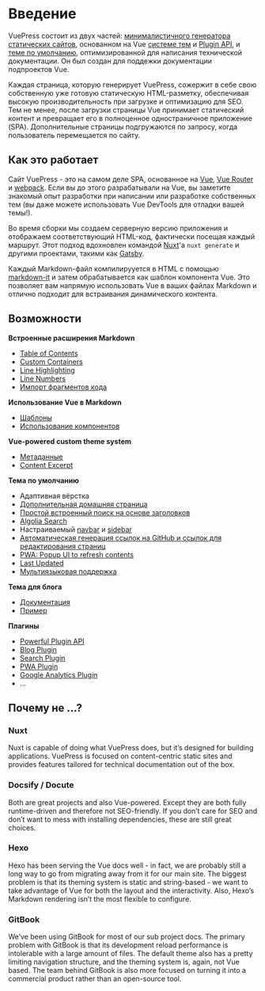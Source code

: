 # Введение

<Bit/>

VuePress состоит из двух частей: [минималистичного генератора статических сайтов](https://github.com/vuejs/vuepress/tree/master/packages/%40vuepress/core), основанном на Vue [системе тем](../theme/README.md) и [Plugin API](../plugin/README.md), и [теме по умолчанию](../theme/default-theme-config.md), оптимизированной для написания технической документации. Он был создан для поддежки документации подпроектов Vue.

Каждая страница, которую генерирует VuePress, сожержит в себе свою собственную уже готовую статическую HTML-разметку, обеспечивая высокую производительность при загрузке и оптимизацию для SEO. Тем не менее, после загрузки страницы Vue принимает статический контент и превращает его в полноценное одностраничное приложение (SPA). Дополнительные страницы подгружаются по запросу, когда пользователь перемещается по сайту.

## Как это работает

Сайт VuePress - это на самом деле SPA, основанное на [Vue](http://vuejs.org/), [Vue Router](https://github.com/vuejs/vue-router) и [webpack](http://webpack.js.org/). Если вы до этого разрабатывали на Vue, вы заметите знакомый опыт разработки при написании или разработке собственных тем (вы даже можете использовать Vue DevTools для отладки вашей темы!).

Во время сборки мы создаем серверную версию приложения и отображаем соответствующий HTML-код, фактически посещая каждый маршрут. Этот подход вдохновлен командой [Nuxt](https://nuxtjs.org/)'а `nuxt generate` и другими проектами, такими как [Gatsby](https://www.gatsbyjs.org/).

Каждый Markdown-файл компилирууется в HTML с помощью [markdown-it](https://github.com/markdown-it/markdown-it) и затем обрабатывается как шаблон компонента Vue. Это позволяет вам напрямую использовать Vue в ваших файлах Markdown и отлично подходит для встраивания динамического контента.

## Возможности

**Встроенные расширения Markdown**

* [Table of Contents](../guide/markdown.md#table-of-contents)
* [Custom Containers](../guide/markdown.md#custom-containers)
* [Line Highlighting](../guide/markdown.md#line-highlighting-in-code-blocks)
* [Line Numbers](../guide/markdown.md#line-numbers)
* [Импорт фрагментов кода](../guide/markdown.md#import-code-snippets)

**Использование Vue в Markdown**

* [Шаблоны](../guide/using-vue.md#templating)
* [Использование компонентов](../guide/using-vue.md#using-components)

**Vue-powered custom theme system**

* [Метаданные](../theme/writing-a-theme.md#site-and-page-metadata)
* [Content Excerpt](../theme/writing-a-theme.md#content-excerpt)

**Тема по умолчанию**

* Адаптивная вёрстка
* [Дополнительная домашняя страница](../theme/default-theme-config.md#homepage)
* [Простой встроенный поиск на основе заголовков](../theme/default-theme-config.md#built-in-search)
* [Algolia Search](../theme/default-theme-config.md#algolia-search)
* Настраиваемый [navbar](../theme/default-theme-config.md#navbar) и [sidebar](../theme/default-theme-config.md#sidebar)
* [Автоматическая генерация ссылок на GitHub и ссылок для редактирования страниц](../theme/default-theme-config.md#git-repo-and-edit-links)
* [PWA: Popup UI to refresh contents](../theme/default-theme-config.md#popup-ui-to-refresh-contents)
* [Last Updated](../theme/default-theme-config.md#last-updated)
* [Мультиязыковая поддержка](../guide/i18n.md)

**Тема для блога**

* [Документация](https://vuepress-theme-blog.ulivz.com/)
* [Пример](https://ulivz.com/)


**Плагины**

* [Powerful Plugin API](../plugin/README.md)
* [Blog Plugin](https://vuepress-plugin-blog.ulivz.com/)
* [Search Plugin](../plugin/official/plugin-search.md)
* [PWA Plugin](../plugin/official/plugin-pwa.md)
* [Google Analytics Plugin](../plugin/official/plugin-google-analytics.md)
* ...

## Почему не ...?

### Nuxt

Nuxt is capable of doing what VuePress does, but it’s designed for building applications. VuePress is focused on content-centric static sites and provides features tailored for technical documentation out of the box.

### Docsify / Docute

Both are great projects and also Vue-powered. Except they are both fully runtime-driven and therefore not SEO-friendly. If you don’t care for SEO and don’t want to mess with installing dependencies, these are still great choices.

### Hexo

Hexo has been serving the Vue docs well - in fact, we are probably still a long way to go from migrating away from it for our main site. The biggest problem is that its theming system is static and string-based - we want to take advantage of Vue for both the layout and the interactivity. Also, Hexo’s Markdown rendering isn’t the most flexible to configure.

### GitBook

We’ve been using GitBook for most of our sub project docs. The primary problem with GitBook is that its development reload performance is intolerable with a large amount of files. The default theme also has a pretty limiting navigation structure, and the theming system is, again, not Vue based. The team behind GitBook is also more focused on turning it into a commercial product rather than an open-source tool.
